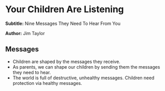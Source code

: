 # Your Children Are Listening

**Subtitle:** Nine Messages They Need To Hear From You

**Author:** Jim Taylor

## Messages

- Children are shaped by the messages they receive.
- As parents, we can shape our children by sending them the messages they need to hear.
- The world is full of destructive, unhealthy messages. Children need protection via healthy messages.
